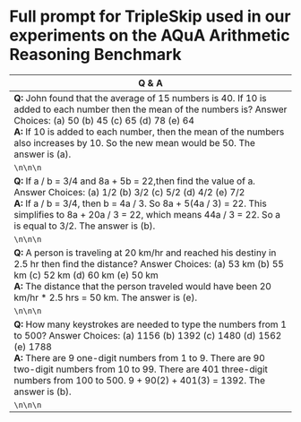 # Full prompt for **TripleSkip** used in our experiments on the AQuA Arithmetic Reasoning Benchmark

| Q & A                                                                                                                         |
| ----------------------------------------------------------------------------------------------------------------------------- |
| **Q:** John found that the average of 15 numbers is 40. If 10 is added to each number then the mean of the numbers is? Answer Choices: (a) 50 (b) 45 (c) 65 (d) 78 (e) 64 <br> **A:** If 10 is added to each number, then the mean of the numbers also increases by 10. So the new mean would be 50. The answer is (a). |
| `\n\n\n`                                                                                                                 |
| **Q:** If a / b = 3/4 and 8a + 5b = 22,then find the value of a. Answer Choices: (a) 1/2 (b) 3/2 (c) 5/2 (d) 4/2 (e) 7/2 <br> **A:** If a / b = 3/4, then b = 4a / 3. So 8a + 5(4a / 3) = 22. This simplifies to 8a + 20a / 3 = 22, which means 44a / 3 = 22. So a is equal to 3/2. The answer is (b). |
|`\n\n\n`                                                                                                                 |
| **Q:** A person is traveling at 20 km/hr and reached his destiny in 2.5 hr then find the distance? Answer Choices: (a) 53 km (b) 55 km (c) 52 km (d) 60 km (e) 50 km <br> **A:** The distance that the person traveled would have been 20 km/hr * 2.5 hrs = 50 km. The answer is (e). |
|`\n\n\n`                                                                                                                 |
| **Q:** How many keystrokes are needed to type the numbers from 1 to 500? Answer Choices: (a) 1156 (b) 1392 (c) 1480 (d) 1562 (e) 1788 <br> **A:** There are 9 one-digit numbers from 1 to 9. There are 90 two-digit numbers from 10 to 99. There are 401 three-digit numbers from 100 to 500. 9 + 90(2) + 401(3) = 1392. The answer is (b).|
|`\n\n\n`                                                                                                                 |
